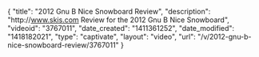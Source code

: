 {
    "title": "2012 Gnu B Nice Snowboard Review",
    "description": "http:\/\/www.skis.com Review for the 2012 Gnu B Nice Snowboard",
    "videoid": "3767011",
    "date_created": "1411361252",
    "date_modified": "1418182021",
    "type": "captivate",
    "layout": "video",
    "url": "\/v\/2012-gnu-b-nice-snowboard-review\/3767011"
}